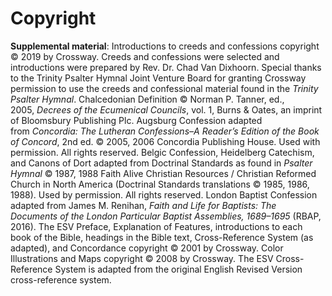 # Copyright

**Supplemental material**: Introductions to creeds and confessions copyright © 2019 by Crossway. Creeds and confessions were selected and introductions were prepared by Rev. Dr. Chad Van Dixhoorn. Special thanks to the Trinity Psalter Hymnal Joint Venture Board for granting Crossway permission to use the creeds and confessional material found in the *Trinity Psalter Hymnal*. Chalcedonian Definition © Norman P. Tanner, ed., 2005, *Decrees of the Ecumenical Councils*, vol. 1, Burns & Oates, an imprint of Bloomsbury Publishing Plc. Augsburg Confession adapted from *Concordia: The Lutheran Confessions–A Reader’s Edition of the Book of Concord*, 2nd ed. © 2005, 2006 Concordia Publishing House. Used with permission. All rights reserved. Belgic Confession, Heidelberg Catechism, and Canons of Dort adapted from Doctrinal Standards as found in *Psalter Hymnal* © 1987, 1988 Faith Alive Christian Resources / Christian Reformed Church in North America (Doctrinal Standards translations © 1985, 1986, 1988). Used by permission. All rights reserved. London Baptist Confession adapted from James M. Renihan, *Faith and Life for Baptists: The Documents of the London Particular Baptist Assemblies, 1689–1695* (RBAP, 2016). The ESV Preface, Explanation of Features, introductions to each book of the Bible, headings in the Bible text, Cross-Reference System (as adapted), and Concordance copyright © 2001 by Crossway. Color Illustrations and Maps copyright © 2008 by Crossway. The ESV Cross-Reference System is adapted from the original English Revised Version cross-reference system.
